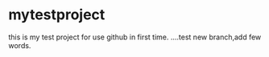 # mytestproject
this is my test project for use github in first time.
....test new branch,add few words.
